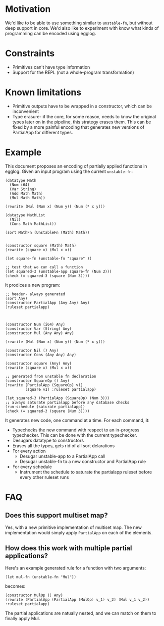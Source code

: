 # Motivation

We'd like to be able to use something similar to `unstable-fn`, but without deep support in core.
We'd also like to experiment with know what kinds of programming can be encoded using egglog.

# Constraints

- Primitives can't have type information
- Support for the REPL (not a whole-program transformation)

# Known limitations

- Primitive outputs have to be wrapped in a constructor, which can be inconvenient
- Type erasure- if the core, for some reason, needs to know the original types later on in the pipeline, this strategy erases them. This can be fixed by a more painful encoding that generates new versions of PartialApp for different types.

# Example

This document proposes an encoding of partially applied functions in egglog.
Given an input program using the current `unstable-fn`:
```
(datatype Math
  (Num i64)
  (Var String)
  (Add Math Math)
  (Mul Math Math))

(rewrite (Mul (Num x) (Num y)) (Num (* x y)))

(datatype MathList
  (Nil)
  (Cons Math MathList))

(sort MathFn (UnstableFn (Math) Math))


(constructor square (Math) Math)
(rewrite (square x) (Mul x x))

(let square-fn (unstable-fn "square" ))

;; test that we can call a function
(let squared-3 (unstable-app square-fn (Num 3)))
(check (= squared-3 (square (Num 3))))
```


It prodices a new program:
```
;; header- always generated
(sort Any)
(constructor PartialApp (Any Any) Any)
(ruleset partialapp)



(constructor Num (i64) Any)
(constructor Var (String) Any)
(constructor Mul (Any Any) Any)

(rewrite (Mul (Num x) (Num y)) (Num (* x y)))

(constructor Nil () Any)
(constructor Cons (Any Any) Any)

(constructor square (Any) Any)
(rewrite (square x) (Mul x x))

;; generated from unstable fn declaration
(constructor SquareOp () Any)
(rewrite (PartialApp (SquareOp) v1)
         (square v1) :ruleset partialapp)

(let squared-3 (PartialApp (SquareOp) (Num 3)))
;; always saturate partialapp before any database checks
(run-schedule (saturate partialapp))
(check (= squared-3 (square (Num 3))))
```

It generates new code, one command at a time. For each command, it:
- Typechecks the new command with respect to an in-progress typechecker. This can be done with the current typechecker.
- Desugars datatype to constructors
- Erases all the types, gets rid of all sort delarations
- For every action
  - Desugar unstable-app to a PartialApp call
  - Desugar unstable-fn to a new constructor and PartialApp rule
- For every schedule
  - Instrument the schedule to saturate the partialapp ruleset before every other ruleset runs


# FAQ

## Does this support multiset map?

Yes, with a new primitive implementation of multiset map.
The new implementation would simply apply `PartialApp` on each of the elements.

## How does this work with multiple partial applications?

Here's an example generated rule for a function with two arguments:
```
(let mul-fn (unstable-fn "Mul"))
```
becomes:
```
(constructor MulOp () Any)
(rewrite (PartialApp (PartialApp (MulOp) v_1) v_2) (Mul v_1 v_2)) :ruleset partialapp)
```

The partial applications are natually nested, and we can match on them to finally apply Mul.